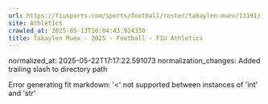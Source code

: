 ```yaml
---
url: https://fiusports.com/sports/football/roster/takaylen-muex/13191/
site: Athletics
crawled_at: 2025-05-13T10:04:43.924330
title: Takaylen Muex - 2025 - Football - FIU Athletics
---
```

normalized_at: 2025-05-22T17:17:22.591073
normalization_changes: Added trailing slash to directory path

Error generating fit markdown: '<' not supported between instances of 'int' and 'str'